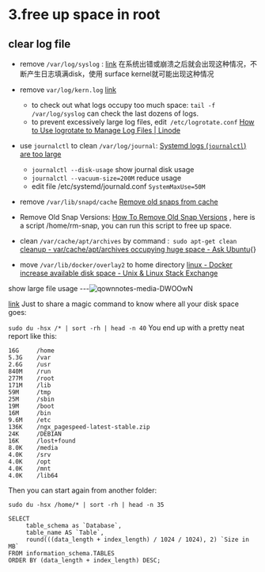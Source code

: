 3.free up space in root
========================

clear log file
---
* remove `/var/log/syslog`  : [link](https://askubuntu.com/questions/746535/var-log-syslog-growing-indefinitely-in-size)
    在系统出错或崩溃之后就会出现这种情况，不断产生日志填满disk，使用 surface kernel就可能出现这种情况
* remove `var/log/kern.log` [link](https://askubuntu.com/questions/239455/how-do-i-stop-var-log-kern-log-1-from-consuming-all-my-disk-space)
    * to check out what logs occupy too much space: `tail -f /var/log/syslog` can check the last dozens of logs.
    * to prevent excessively large log files, edit` /etc/logrotate.conf` [How to Use logrotate to Manage Log Files | Linode](https://www.linode.com/docs/uptime/logs/use-logrotate-to-manage-log-files/)

* use `journalctl` to clean `/var/log/journal`:
[Systemd logs (`journalctl`) are too large](https://askubuntu.com/questions/1012912/systemd-logs-journalctl-are-too-large-and-slow/1012913#1012913)
    * `journalctl --disk-usage` show journal disk usage
    * `journalctl --vacuum-size=200M` reduce usage
    * edit file  /etc/systemd/journald.conf `SystemMaxUse=50M`

* remove `/var/lib/snapd/cache` [Remove old snaps from cache](https://askubuntu.com/questions/1075050/remove-old-snaps-from-cache)
* Remove Old Snap Versions: [How To Remove Old Snap Versions](https://www.linuxuprising.com/2019/04/how-to-remove-old-snap-versions-to-free.html) , here is a script /home/rm-snap, you can run this script to free up space.
* clean `/var/cache/apt/archives` by command :` sudo apt-get clean` [cleanup - var/cache/apt/archives occupying huge space - Ask Ubuntu](https://askubuntu.com/questions/65549/var-cache-apt-archives-occupying-huge-space){}

* move `/var/lib/docker/overlay2` to home directory [linux - Docker increase available disk space - Unix & Linux Stack Exchange](https://unix.stackexchange.com/questions/414483/docker-increase-available-disk-space)

show large file usage
---![qownnotes-media-DWOOwN](../media/qownnotes-media-DWOOwN-2116152369.png)

[link](https://askubuntu.com/questions/266825/what-do-i-do-when-my-root-filesystem-is-full/885214#885214)
Just to share a magic command to know where all your disk space goes:

`sudo du -hsx /* | sort -rh | head -n 40`
You end up with a pretty neat report like this:
```
16G     /home
5.3G    /var
2.6G    /usr
840M    /run
277M    /root
171M    /lib
59M     /tmp
25M     /sbin
19M     /boot
16M     /bin
9.6M    /etc
136K    /ngx_pagespeed-latest-stable.zip
24K     /DEBIAN
16K     /lost+found
8.0K    /media
4.0K    /srv
4.0K    /opt
4.0K    /mnt
4.0K    /lib64
```
Then you can start again from another folder:

`sudo du -hsx /home/* | sort -rh | head -n 35`

```
SELECT 
     table_schema as `Database`, 
     table_name AS `Table`, 
     round(((data_length + index_length) / 1024 / 1024), 2) `Size in MB` 
FROM information_schema.TABLES 
ORDER BY (data_length + index_length) DESC;
```